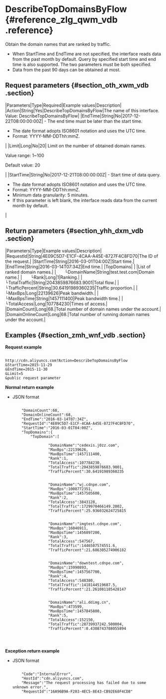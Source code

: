 # DescribeTopDomainsByFlow {#reference_zlg_qwm_vdb .reference}

Obtain the domain names that are ranked by traffic.

-   When StartTime and EndTime are not specified, the interface reads data from the past month by default. Query by specified start time and end time is also supported. The two parameters must be both specified.
-   Data from the past 90 days can be obtained at most.

## Request parameters {#section_oth_xwm_vdb .section}

|Parameters|Type|Required|Example values|Description|
|Action|String|Yes|DescribeTopDomainsByFlow|The name of this interface.  Value: DescribeTopDomainsByFlow|
|EndTime|String|No|2017-12-22T08:00:00:00Z| -   The end time must be later than the start time.
-   The date format adopts ISO8601 notation and uses the UTC time.
-   Format: YYYY-MM-DDThh:mmZ.

 |
|Limit|Long|No|20| Limit on the number of obtained domain names.

 Value range: 1~100 

 Default value: 20

 |
|StartTime|String|No|2017-12-21T08:00:00:00Z| -   Start time of data query.
-   The date format adopts ISO8601 notation and uses the UTC time.
-   Format: YYYY-MM-DDThh:mmZ.
-   Minimum data granularity: 5 minutes.
-   If this parameter is left blank, the interface reads data from the current month by default.

 |

## Return parameters {#section_yhh_dxm_vdb .section}

|Parameters|Type|Example values|Description|
|RequestId|String|4E09C5D7-E1CF-4CAA-A45E-8727F4C8FD70|The ID of the request.|
|StartTime|String|2016-03-01T04:00Z|Start time.|
|EndTime|String|2016-03-14T07:34Z|End time.|
|TopDomains| | |List of ranked domain names.|
|  └DomainName|String|test.test.com|Domain name.|
|  └Rank|Long|1|Ranking.|
|  └TotalTraffic|String|2043859876683.9001|Total flow.|
|  └TrafficPercent|String|30.64191989360235|Traffic proportion.|
|  └MaxBps|Long|22139626|Peak bandwidth.|
|  └MaxBpsTime|String|1457111400|Peak bandwidth time.|
|  └TotalAccess|Long|107784230|Times of access.|
|DomainCount|Long|68.|Total number of domain names under the account.|
|DomainOnlineCount|Long|68.|Total number of running domain names under the account.|

## Examples {#section_zmh_wnf_vdb .section}

**Request example**

```

http://cdn.aliyuncs.com?Action=DescribeTopDomainsByFlow
&StartTime=2015-11-29
&EndTime=2015-11-30
&Limit=5
&public request parameter
```

**Normal return example**

-   JSON format

    ```
    
        "DomainCount":68,
        "DomainOnlineCount":68,
        "EndTime":"2016-03-14T07:34Z",
        "RequestId":"4E09C5D7-E1CF-4CAA-A45E-8727F4C8FD70",
        "StartTime":"2016-03-01T04:00Z",
        "TopDomains":{
            "TopDomain":[
                
                    "DomainName":"cedexis.j0zz.com",
                    "MaxBps":22139626,
                    "MaxBpsTime":1457111400,
                    "Rank":1,
                    "TotalAccess":107784230,
                    "TotalTraffic":2043859876683.9001,
                    "TrafficPercent":30.64191989360235
                
                
                    "DomainName":"wj.cdnpe.com",
                    "MaxBps":1008772351,
                    "MaxBpsTime":1457505600,
                    "Rank":2,
                    "TotalAccess":3843128,
                    "TotalTraffic":1729970466149.2002,
                    "TrafficPercent":25.936032624725815
                
                
                    "DomainName":"imgtest.cdnpe.com",
                    "MaxBps":16046911,
                    "MaxBpsTime":1456897200,
                    "Rank":3,
                    "TotalAccess":547567,
                    "TotalTraffic":1446507574551.6,
                    "TrafficPercent":21.686305274906182
                
                
                    "DomainName":"downtest.cdnpe.com",
                    "MaxBps":15990893,
                    "MaxBpsTime":1457567700,
                    "Rank":4,
                    "TotalAccess":548380,
                    "TotalTraffic":1418144519687.5,
                    "TrafficPercent":21.261081185428147
                
                
                    "DomainName":"ali.ddimg.cn",
                    "MaxBps":473599,
                    "MaxBpsTime":1457845800,
                    "Rank":5,
                    "TotalAccess":152150,
                    "TotalTraffic":28739937242.500004,
                    "TrafficPercent":0.4308743788055894
                
            
        
    
    ```


**Exception return example**

-   JSON format

    ```
    
        "Code":"InternalError",
        "HostId":"cdn.aliyuncs.com",
        "Message":"The request processing has failed due to some unknown error.",
        "RequestId":"16A96B9A-F203-4EC5-8E43-CB92E68F4CD8"
    
    ```


